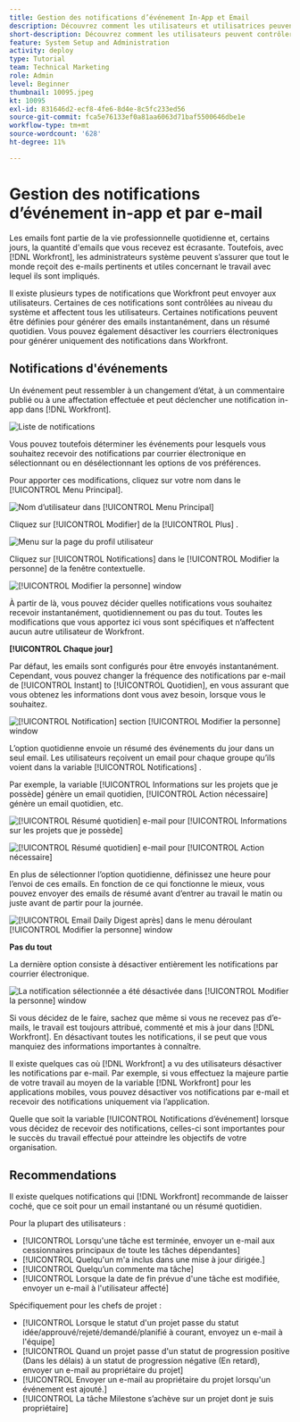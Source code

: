 ```yaml
---
title: Gestion des notifications d’événement In-App et Email
description: Découvrez comment les utilisateurs et utilisatrices peuvent contrôler les notifications in-app et par e-mail qui leur sont envoyées, de façon à ne recevoir que des e-mails utiles et pertinents pour leur travail.
short-description: Découvrez comment les utilisateurs peuvent contrôler quelles notifications in-app et par e-mail ils reçoivent.
feature: System Setup and Administration
activity: deploy
type: Tutorial
team: Technical Marketing
role: Admin
level: Beginner
thumbnail: 10095.jpeg
kt: 10095
exl-id: 831646d2-ecf8-4fe6-8d4e-8c5fc233ed56
source-git-commit: fca5e76133ef0a81aa6063d71baf5500646dbe1e
workflow-type: tm+mt
source-wordcount: '628'
ht-degree: 11%

---
```


# Gestion des notifications d’événement in-app et par e-mail

Les emails font partie de la vie professionnelle quotidienne et, certains jours, la quantité d&#39;emails que vous recevez est écrasante. Toutefois, avec [!DNL Workfront], les administrateurs système peuvent s’assurer que tout le monde reçoit des e-mails pertinents et utiles concernant le travail avec lequel ils sont impliqués.

Il existe plusieurs types de notifications que Workfront peut envoyer aux utilisateurs. Certaines de ces notifications sont contrôlées au niveau du système et affectent tous les utilisateurs. Certaines notifications peuvent être définies pour générer des emails instantanément, dans un résumé quotidien. Vous pouvez également désactiver les courriers électroniques pour générer uniquement des notifications dans Workfront.

## Notifications d&#39;événements

Un événement peut ressembler à un changement d’état, à un commentaire publié ou à une affectation effectuée et peut déclencher une notification in-app dans [!DNL Workfront].

![Liste de notifications](assets/admin-fund-user-notifications-01.png)

Vous pouvez toutefois déterminer les événements pour lesquels vous souhaitez recevoir des notifications par courrier électronique en sélectionnant ou en désélectionnant les options de vos préférences.

Pour apporter ces modifications, cliquez sur votre nom dans le [!UICONTROL Menu Principal].

![Nom d’utilisateur dans [!UICONTROL Menu Principal]](assets/admin-fund-user-notifications-02.png)

Cliquez sur [!UICONTROL Modifier] de la [!UICONTROL Plus] .

![Menu sur la page du profil utilisateur](assets/admin-fund-user-notifications-03.png)

Cliquez sur [!UICONTROL Notifications] dans le [!UICONTROL Modifier la personne] de la fenêtre contextuelle.

![[!UICONTROL Modifier la personne] window](assets/admin-fund-user-notifications-04.png)

À partir de là, vous pouvez décider quelles notifications vous souhaitez recevoir instantanément, quotidiennement ou pas du tout. Toutes les modifications que vous apportez ici vous sont spécifiques et n’affectent aucun autre utilisateur de Workfront.

**[!UICONTROL Chaque jour]**

Par défaut, les emails sont configurés pour être envoyés instantanément. Cependant, vous pouvez changer la fréquence des notifications par e-mail de [!UICONTROL Instant] to [!UICONTROL Quotidien], en vous assurant que vous obtenez les informations dont vous avez besoin, lorsque vous le souhaitez.

![[!UICONTROL Notification] section [!UICONTROL Modifier la personne] window](assets/admin-fund-user-notifications-05.png)

L’option quotidienne envoie un résumé des événements du jour dans un seul email. Les utilisateurs reçoivent un email pour chaque groupe qu’ils voient dans la variable [!UICONTROL Notifications] .

Par exemple, la variable [!UICONTROL Informations sur les projets que je possède] génère un email quotidien, [!UICONTROL Action nécessaire] génère un email quotidien, etc.

![[!UICONTROL Résumé quotidien] e-mail pour [!UICONTROL Informations sur les projets que je possède]](assets/admin-fund-user-notifications-06.png)

![[!UICONTROL Résumé quotidien] e-mail pour [!UICONTROL Action nécessaire]](assets/admin-fund-user-notifications-07.png)

En plus de sélectionner l’option quotidienne, définissez une heure pour l’envoi de ces emails. En fonction de ce qui fonctionne le mieux, vous pouvez envoyer des emails de résumé avant d’entrer au travail le matin ou juste avant de partir pour la journée.

![[!UICONTROL Email Daily Digest après] dans le menu déroulant [!UICONTROL Modifier la personne] window](assets/admin-fund-user-notifications-08.png)

**Pas du tout**

La dernière option consiste à désactiver entièrement les notifications par courrier électronique.

![La notification sélectionnée a été désactivée dans [!UICONTROL Modifier la personne] window](assets/admin-fund-user-notifications-09.png)

Si vous décidez de le faire, sachez que même si vous ne recevez pas d’e-mails, le travail est toujours attribué, commenté et mis à jour dans [!DNL Workfront]. En désactivant toutes les notifications, il se peut que vous manquiez des informations importantes à connaître.

Il existe quelques cas où [!DNL Workfront] a vu des utilisateurs désactiver les notifications par e-mail. Par exemple, si vous effectuez la majeure partie de votre travail au moyen de la variable [!DNL Workfront] pour les applications mobiles, vous pouvez désactiver vos notifications par e-mail et recevoir des notifications uniquement via l’application.

Quelle que soit la variable [!UICONTROL Notifications d’événement] lorsque vous décidez de recevoir des notifications, celles-ci sont importantes pour le succès du travail effectué pour atteindre les objectifs de votre organisation.


## Recommendations

Il existe quelques notifications qui [!DNL Workfront] recommande de laisser coché, que ce soit pour un email instantané ou un résumé quotidien.

Pour la plupart des utilisateurs :

* [!UICONTROL Lorsqu&#39;une tâche est terminée, envoyer un e-mail aux cessionnaires principaux de toute les tâches dépendantes]
* [!UICONTROL Quelqu&#39;un m&#39;a inclus dans une mise à jour dirigée.]
* [!UICONTROL Quelqu’un commente ma tâche]
* [!UICONTROL Lorsque la date de fin prévue d&#39;une tâche est modifiée, envoyer un e-mail à l&#39;utilisateur affecté]


Spécifiquement pour les chefs de projet :

* [!UICONTROL Lorsque le statut d&#39;un projet passe du statut idée/approuvé/rejeté/demandé/planifié à courant, envoyez un e-mail à l&#39;équipe]
* [!UICONTROL Quand un projet passe d&#39;un statut de progression positive (Dans les délais) à un statut de progression négative (En retard), envoyer un e-mail au propriétaire du projet]
* [!UICONTROL Envoyer un e-mail au propriétaire du projet lorsqu&#39;un événement est ajouté.]
* [!UICONTROL La tâche Milestone s’achève sur un projet dont je suis propriétaire]


<!---
learn more URLs
Email notifications
guide: manage your notifications
--->
